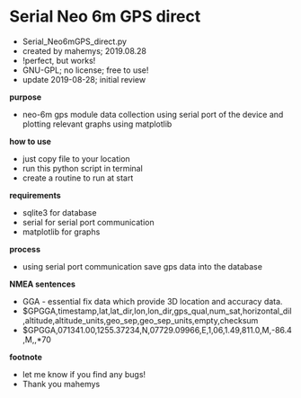 # Serial Neo 6m GPS direct

- Serial_Neo6mGPS_direct.py
- created by mahemys; 2019.08.28
- !perfect, but works!
- GNU-GPL; no license; free to use!
- update 2019-08-28; initial review

**purpose**
- neo-6m gps module data collection using serial port of the device and plotting relevant graphs using matplotlib

**how to use**
- just copy file to your location
- run this python script in terminal
- create a routine to run at start

**requirements**
- sqlite3 for database
- serial for serial port communication
- matplotlib for graphs

**process**
- using serial port communication save gps data into the database

**NMEA sentences**
- GGA - essential fix data which provide 3D location and accuracy data.
- $GPGGA,timestamp,lat,lat_dir,lon,lon_dir,gps_qual,num_sat,horizontal_dil,altitude,altitude_units,geo_sep,geo_sep_units,empty,checksum
- $GPGGA,071341.00,1255.37234,N,07729.09966,E,1,06,1.49,811.0,M,-86.4,M,,*70

**footnote**
- let me know if you find any bugs!
- Thank you mahemys
